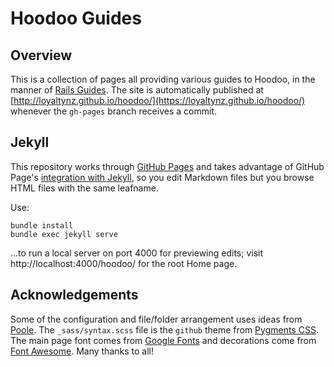 # Hoodoo Guides

## Overview

This is a collection of pages all providing various guides to Hoodoo, in the manner of [Rails Guides](http://guides.rubyonrails.org). The site is automatically published at [http://loyaltynz.github.io/hoodoo/](https://loyaltynz.github.io/hoodoo/) whenever the `gh-pages` branch receives a commit.

## Jekyll

This repository works through [GitHub Pages](https://pages.github.com) and takes advantage of GitHub Page's [integration with Jekyll](https://help.github.com/articles/using-jekyll-with-pages/), so you edit Markdown files but you browse HTML files with the same leafname.

Use:

```
bundle install
bundle exec jekyll serve
```

...to run a local server on port 4000 for previewing edits; visit http://localhost:4000/hoodoo/ for the root Home page.

## Acknowledgements

Some of the configuration and file/folder arrangement uses ideas from [Poole](https://github.com/poole/poole). The `_sass/syntax.scss` file is the `github` theme from [Pygments CSS](https://richleland.github.io/pygments-css/). The main page font comes from [Google Fonts](https://www.google.com/fonts) and decorations come from [Font Awesome](https://fortawesome.github.io/Font-Awesome/). Many thanks to all!
